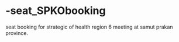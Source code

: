 # -seat_SPKObooking
seat booking for strategic of health region 6 meeting at samut prakan province.
